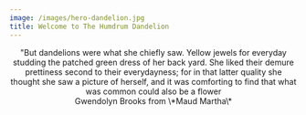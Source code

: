 ```yaml
---
image: /images/hero-dandelion.jpg
title: Welcome to The Humdrum Dandelion
---
```

<div align="center"> "But dandelions were what she chiefly saw. Yellow jewels for everyday studding the patched green dress of her back yard. She liked their demure prettiness second to their everydayness; for in that latter quality she thought she saw a picture of herself, and it was comforting to find that what was common could also be a flower</div>

<div align="center">Gwendolyn Brooks from \*Maud Martha\*</div>

<!--EndFragment-->